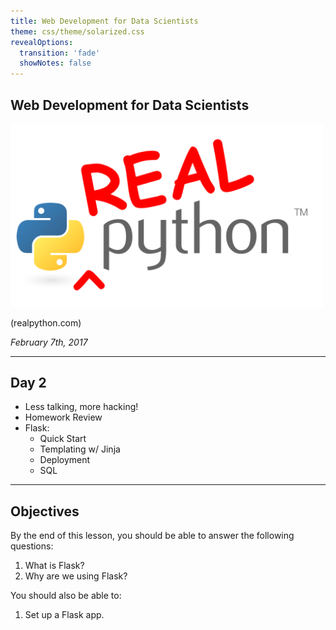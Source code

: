```yaml
---
title: Web Development for Data Scientists
theme: css/theme/solarized.css
revealOptions:
  transition: 'fade'
  showNotes: false
---
```


## Web Development for Data Scientists

<img src="./images/realpython_logo.png" style="max-width:500px;background:none;border:none;box-shadow:none;">

(realpython.com)

*February 7th, 2017*

---

## Day 2

- Less talking, more hacking!
- Homework Review
- Flask:
  - Quick Start
  - Templating w/ Jinja
  - Deployment
  - SQL

---

## Objectives

By the end of this lesson, you should be able to answer the following questions:

1. What is Flask?
1. Why are we using Flask?

You should also be able to:

1. Set up a Flask app.
